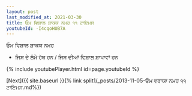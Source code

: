 ```yaml
---
layout: post
last_modified_at: 2021-03-30
title: ਓਮ ਵਿਸ਼ਾਲ ਸ਼ਾਕਯ ਨਮਹ ੧੧ ਟਾਇਮਸ
youtubeId: -I4cqoHUB7A
---
```

 
 
 ਓਮ ਵਿਸ਼ਾਲ ਸ਼ਾਕਯ ਨਮਹ  
 
 -  ਜਿਸ ਦੇ ਲੰਮੇ ਹੱਥ ਹਨ / ਜਿਸ ਦੀਆਂ ਵਿਸ਼ਾਲ ਸ਼ਾਖਾਵਾਂ ਹਨ 
 
  
 
  
 
 
 
 
 
 


{% include youtubePlayer.html id=page.youtubeId %}
 
[Next]({{ site.baseurl }}{% link  split1/_posts/2013-11-05-ਓਮ ਵਰਾਯਾ ਨਮਹ ੧੧ ਟਾਇਮਸ.md%})
 
